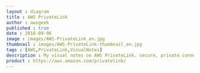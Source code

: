 ```yaml
---
layout : diagram
title : AWS PrivateLink
author : awsgeek
published : true
date : 2018-09-06
image : images/AWS-PrivateLink_en.jpg
thumbnail : images/AWS-PrivateLink-thumbnail_en.jpg
tags : [AWS,PrivateLink,VisualNotes]
description : My visual notes on AWS PrivateLink, secure, private connectivity between your VPCs, on-premises applications, and AWS services, on the Amazon network
product : https://aws.amazon.com/privatelink/
---
```

